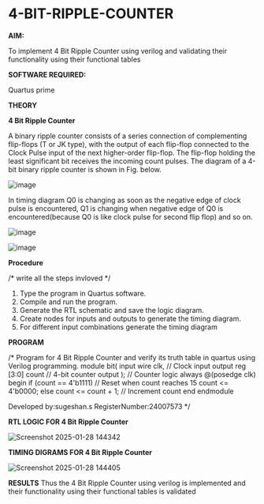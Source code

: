 # 4-BIT-RIPPLE-COUNTER

**AIM:**

To implement  4 Bit Ripple Counter using verilog and validating their functionality using their functional tables

**SOFTWARE REQUIRED:**

Quartus prime

**THEORY**

**4 Bit Ripple Counter**

A binary ripple counter consists of a series connection of complementing flip-flops (T or JK type), with the output of each flip-flop connected to the Clock Pulse input of the next higher-order flip-flop. The flip-flop holding the least significant bit receives the incoming count pulses. The diagram of a 4-bit binary ripple counter is shown in Fig. below.

![image](https://github.com/naavaneetha/4-BIT-RIPPLE-COUNTER/assets/154305477/cb4b74d4-31ab-4359-95d0-d22e67daba13)

In timing diagram Q0 is changing as soon as the negative edge of clock pulse is encountered, Q1 is changing when negative edge of Q0 is encountered(because Q0 is like clock pulse for second flip flop) and so on.

![image](https://github.com/naavaneetha/4-BIT-RIPPLE-COUNTER/assets/154305477/a573a7d6-014e-4e54-93e6-e2ac9530960b)

![image](https://github.com/naavaneetha/4-BIT-RIPPLE-COUNTER/assets/154305477/85e1958a-2fc1-49bb-9a9f-d58ccbf3663c)

**Procedure**

/* write all the steps invloved */

1. Type the program in Quartus software.
2. Compile and run the program.
3. Generate the RTL schematic and save the logic diagram.
4. Create nodes for inputs and outputs to generate the timing diagram.
5. For different input combinations generate the timing diagram

**PROGRAM**

/* Program for 4 Bit Ripple Counter and verify its truth table in quartus using Verilog programming.
module bit(
input wire clk, // Clock input
output reg [3:0] count // 4-bit counter output
);
// Counter logic
always @(posedge clk) begin
if (count == 4'b1111) // Reset when count reaches 15
     count <= 4'b0000;
else
     count <= count + 1; // Increment count
end
endmodule

 Developed by:sugeshan.s RegisterNumber:24007573
*/

**RTL LOGIC FOR 4 Bit Ripple Counter**

![Screenshot 2025-01-28 144342](https://github.com/user-attachments/assets/0afccee9-07c0-4637-851a-092fffde4003)


**TIMING DIGRAMS FOR 4 Bit Ripple Counter**

![Screenshot 2025-01-28 144405](https://github.com/user-attachments/assets/1ced2e86-ea95-4831-8729-43c8c06ee29f)


**RESULTS**
Thus the 4 Bit Ripple Counter using verilog is implemented and their functionality
using their functional tables is validated
